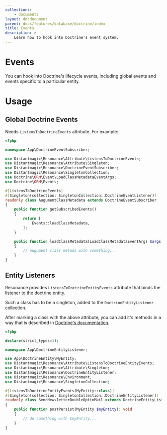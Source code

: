 ```yaml
---
collections: 
    - documents
layout: dm:document
parent: docs/features/database/doctrine/index
title: Events
description: >
    Learn how to hook into Doctrine's event system.
---
```


# Events

You can hook into Doctrine's lifecycle events, including global events and 
events specific to a particular entity.

# Usage

## Global Doctrine Events

Needs `ListensToDoctrineEvents` attribute. For example:

```php
<?php

namespace App\DoctrineEventSubscriber;

use Distantmagic\Resonance\Attribute\ListensToDoctrineEvents;
use Distantmagic\Resonance\Attribute\Singleton;
use Distantmagic\Resonance\DoctrineEventSubscriber;
use Distantmagic\Resonance\SingletonCollection;
use Doctrine\ORM\Event\LoadClassMetadataEventArgs;
use Doctrine\ORM\Events;

#[ListensToDoctrineEvents]
#[Singleton(collection: SingletonCollection::DoctrineEventListener)]
readonly class AugumentClassMetadata extends DoctrineEventSubscriber
{
    public function getSubscribedEvents()
    {
        return [
            Events::loadClassMetadata,
        ];
    }

    public function loadClassMetadata(LoadClassMetadataEventArgs $args): void
    {
        // augument class metada with something...
    }
}
```

## Entity Listeners

Resonance provides `ListensToDoctrineEntityEvents` attribute that binds the
listener to the doctrine entity.

Such a class has to be a singleton, added to the `DoctrineEntityListener` 
collection.

After marking a class with the above attribute, you can add it's methods 
in a way that is described in 
[Doctrine's documentation](https://www.doctrine-project.org/projects/doctrine-orm/en/3.0/reference/events.html#entity-listeners-class).

```php
<?php

declare(strict_types=1);

namespace App\DoctrineEntityListener;

use App\DoctrineEntity\MyEntity;
use Distantmagic\Resonance\Attribute\ListensToDoctrineEntityEvents;
use Distantmagic\Resonance\Attribute\Singleton;
use Distantmagic\Resonance\DoctrineEntityListener;
use Distantmagic\Resonance\Environment;
use Distantmagic\Resonance\SingletonCollection;

#[ListensToDoctrineEntityEvents(MyEntity::class)]
#[Singleton(collection: SingletonCollection::DoctrineEntityListener)]
readonly class SendNewsletterDoubleOptinMail extends DoctrineEntityListener
{
    public function postPersist(MyEntity $myEntity): void
    {
        // do something with $myEntity...
    }
}
```

